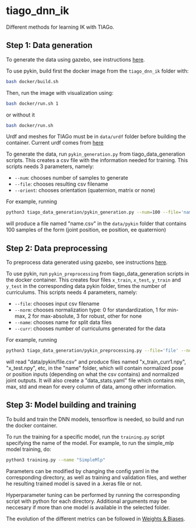# tiago_dnn_ik

Different methods for learning IK with TIAGo.

## Step 1: Data generation
To generate the data using gazebo, see instructions [here](tiago_data_generation/gazebo_data_generation/datagen_info.md).

To use pykin, build first the docker image from the `tiago_dnn_ik` folder with:
```bash
bash docker/build.sh
```
Then, run the image with visualization using:
```bash
bash docker/run.sh 1
```
or without it
```bash
bash docker/run.sh
```
Urdf and meshes for TIAGo must be in `data/urdf` folder before building the container. Current urdf comes from [here](https://gitioc.upc.edu/rostutorials/ktmpb/-/blob/d9caa6ef59ffe14d557de47f60590e62d4cf4efa/demos/models/robots/tiago/)

To generate the data, run `pykin_generation.py` from tiago_data_generation scripts. This creates a csv file with the information needed for training.
This scripts needs 3 parameters, namely:
- `--num`: chooses number of samples to generate
- `--file`: chooses resulting csv filename
- `--orient`: chooses orientation (quaternion, matrix or none)

For example, running
```bash
python3 tiago_data_generation/pykin_generation.py --num=100 --file='name' --orient='quaternion'
```
will produce a file named "name.csv" in the `data/pykin` folder that contains 100 samples of the form (joint position, ee position, ee quaternion)

## Step 2: Data preprocessing
To preprocess data generated using gazebo, see instructions [here](tiago_data_generation/datagen_info.md).

To use pykin, run `pykin_preprocessing` from tiago_data_generation scripts in the docker container. This creates four files `x_train`, `x_test`, `y_train` and `y_test` in the corresponding data pykin folder, times the number of curriculums. This scripts needs 4 parameters, namely:
- `--file`: chooses input csv filename
- `--norm`: chooses normalization type: 0 for standardization, 1 for min-max, 2 for max-absolute, 3 for robust, other for none
- `--name`: chooses name for split data files
- `--curr`: chooses number of curriculums generated for the data

For example, running
```bash
python3 tiago_data_generation/pykin_preprocessing.py --file='file' --norm=1 --name='name' --curr=1
```
will read "data/pykin/file.csv" and produce files named "x_train_curr1.npy", "x_test.npy", etc, in the "name" folder, which will contain normalized pose or position inputs (depending on what the csv contains) and normalized joint outputs. It will also create a "data_stats.yaml" file which contains min, max, std and mean for every column of data, among other information.

## Step 3: Model building and training
To build and train the DNN models, tensorflow is needed, so build and run the docker container. 

To run the training for a specific model, run the `training.py` script specifying the name of the model. For example, to run the simple_mlp model training, do:
```bash
python3 training.py --name "SimpleMlp"
```

Parameters can be modified by changing the config yaml in the corresponding directory, as well as training and validation files, and wether he resulting trained model is saved in a .keras file or not.

Hyperparameter tuning can be performed by running the corresponding script with python for each directory. Additional arguments may be neccesary if more than one model is available in the selected folder.

The evolution of the different metrics can be followed in [Weights & Biases](https://wandb.ai/100518472/tiago_ik?nw=nwuser100518472).
